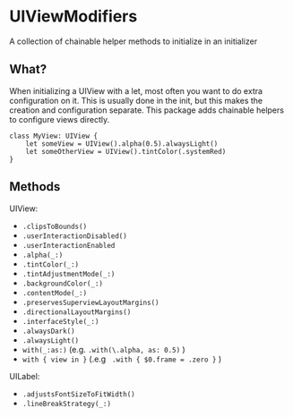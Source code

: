 # UIViewModifiers
A collection of chainable helper methods to initialize in an initializer


## What?
When initializing a UIView with a let, most often you want to do extra configuration on it. This is usually done in the init, but this makes the creation and configuration separate. This package adds chainable helpers to configure views directly.

```
class MyView: UIView {
	let someView = UIView().alpha(0.5).alwaysLight()
	let someOtherView = UIView().tintColor(.systemRed)
}
```

## Methods

UIView:

- `.clipsToBounds()`
- `.userInteractionDisabled()`
- `.userInteractionEnabled`
- `.alpha(_:)`
- `.tintColor(_:)`
- `.tintAdjustmentMode(_:)`
- `.backgroundColor(_:)`
- `.contentMode(_:)`
- `.preservesSuperviewLayoutMargins()`
- `.directionalLayoutMargins()`
- `.interfaceStyle(_:)`
- `.alwaysDark()`
- `.alwaysLight()`
- `with(_:as:)` (e.g. `.with(\.alpha, as: 0.5)` )
- `with { view in }` (.e.g ` .with { $0.frame = .zero }` )

UILabel:

- `.adjustsFontSizeToFitWidth()`
- `.lineBreakStrategy(_:)`

